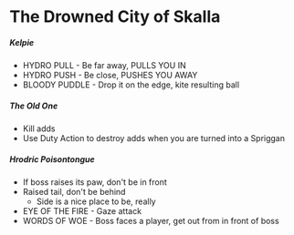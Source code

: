 # The Drowned City of Skalla

##### Kelpie

- HYDRO PULL - Be far away, PULLS YOU IN
- HYDRO PUSH - Be close, PUSHES YOU AWAY
- BLOODY PUDDLE - Drop it on the edge, kite resulting ball

##### The Old One

- Kill adds
- Use Duty Action to destroy adds when you are turned into a Spriggan

##### Hrodric Poisontongue

- If boss raises its paw, don't be in front
- Raised tail, don't be behind
  - Side is a nice place to be, really
- EYE OF THE FIRE - Gaze attack
- WORDS OF WOE - Boss faces a player, get out from in front of boss

